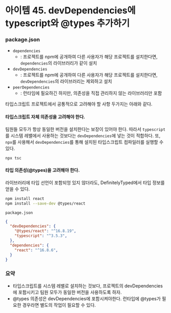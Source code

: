 # 아이템 45. devDependencies에 typescript와 @types 추가하기

### package.json

- `dependencies`
  - : 프로젝트를 npm에 공개하여 다른 사용자가 해당 프로젝트를 설치한다면, `dependencies`의 라이브러리가 같이 설치
- `devDependencies`
  - : 프로젝트를 npm에 공개하여 다른 사용자가 해당 프로젝트를 설치한다면, `devDependencies`의 라이브러리는 제외하고 설치
- `peerDependencies`
  - : 런타임에 필요하긴 하지만, 의존성을 직접 관리하지 않는 라이브러리만 포함

타입스크립트 프로젝트에서 공통적으로 고려해야 할 사항 두가지는 아래와 같다.

#### 타입스크립트 자체 의존성을 고려해야 한다.

팀원들 모두가 항상 동일한 버전을 설치한다는 보장이 있어야 한다. 따라서 `typescript`를 시스템 레밸에서 사용하는 것보다는 `devDependencies`에 넣는 것이 적합하다. 또, `npx`를 사용해서 `devDependencies`를 통해 설치된 타입스크립트 컴파일러를 실행할 수 있다.

```bash
npx tsc
```

#### 타입 의존성(@types)을 고려해야 한다.

라이브러리에 타입 선언이 포함되엉 있지 않더라도, DefinitelyTyped에서 타입 정보를 얻을 수 있다.

```bash
npm install react
npm install --save-dev @types/react
```

`package.json`

```json
{
  "devDependencies": {
    "@types/react": "^16.8.19",
    "typescript": "^3.5.3",
  },
  "dependencies": {
    "react": "^16.8.6",
  }
}
```

### 요약

- 타입스크립트를 시스템 레밸로 설치하는 것보다, 프로젝트의 devDependencies에 포함시키고 팀원 모두가 동일한 버전을 사용하도록 하자.
- @types 의존성은 devDependencies에 포함시켜야한다. 런타입에 @types가 필요한 경우라면 별도의 작업이 필요할 수 있다.
